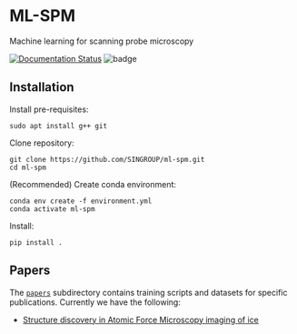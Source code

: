 # ML-SPM
Machine learning for scanning probe microscopy

[![Documentation Status](https://readthedocs.org/projects/ml-spm/badge/?version=latest)](https://ml-spm.readthedocs.io/en/latest/?badge=latest)
![badge](https://img.shields.io/endpoint?url=https://gist.githubusercontent.com/NikoOinonen/913d30e2a2e333eb407353072948042d/raw/coverage.json)
## Installation

Install pre-requisites:
```
sudo apt install g++ git
```

Clone repository:
```
git clone https://github.com/SINGROUP/ml-spm.git
cd ml-spm
```

(Recommended) Create conda environment:
```
conda env create -f environment.yml
conda activate ml-spm
```

Install:
```
pip install .
```

## Papers
The [`papers`](papers) subdirectory contains training scripts and datasets for specific publications. Currently we have the following:
- [Structure discovery in Atomic Force Microscopy imaging of ice](papers/ice_structure_discovery)
